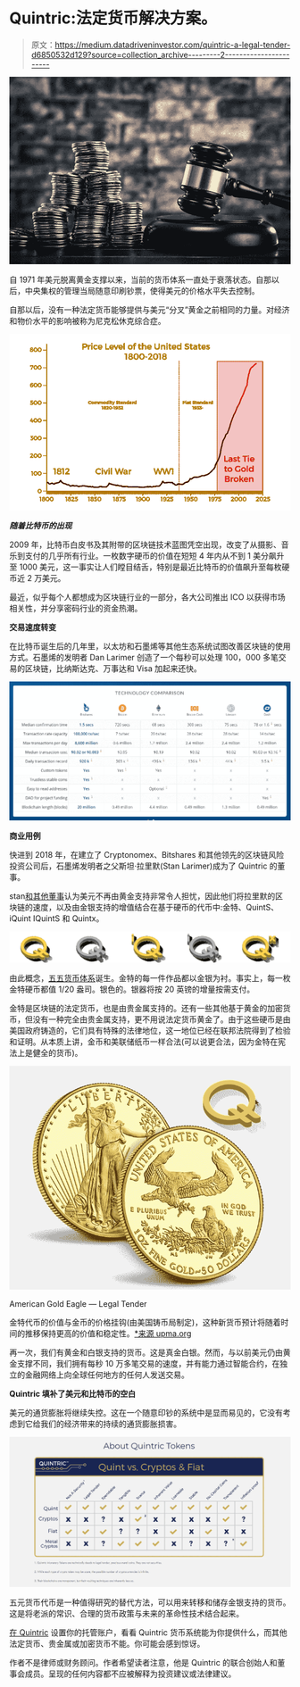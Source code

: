 # Quintric:法定货币解决方案。

> 原文：<https://medium.datadriveninvestor.com/quintric-a-legal-tender-d6850532d129?source=collection_archive---------2----------------------->

![](img/12fa79ab7f636361959b92b0001547bf.png)

自 1971 年美元脱离黄金支撑以来，当前的货币体系一直处于衰落状态。自那以后，中央集权的管理当局随意印刷钞票，使得美元的价格水平失去控制。

自那以后，没有一种法定货币能够提供与美元“分叉”黄金之前相同的力量。对经济和物价水平的影响被称为尼克松休克综合症。

![](img/922f80c867fa9b14dfa130c45bb355ab.png)

***随着比特币的出现***

2009 年，比特币白皮书及其附带的区块链技术蓝图凭空出现，改变了从摄影、音乐到支付的几乎所有行业。一枚数字硬币的价值在短短 4 年内从不到 1 美分飙升至 1000 美元，这一事实让人们瞠目结舌，特别是最近比特币的价值飙升至每枚硬币近 2 万美元。

最近，似乎每个人都想成为区块链行业的一部分，各大公司推出 ICO 以获得市场相关性，并分享密码行业的资金热潮。

**交易速度转变**

在比特币诞生后的几年里，以太坊和石墨烯等其他生态系统试图改善区块链的使用方式。石墨烯的发明者 Dan Larimer 创造了一个每秒可以处理 100，000 多笔交易的区块链，比纳斯达克、万事达和 Visa 加起来还快。

![](img/7c2b771b2aa733a5378b1c1f5dbfbb27.png)

**商业用例**

快进到 2018 年，在建立了 Cryptonomex、Bitshares 和其他领先的区块链风险投资公司后，石墨烯发明者之父斯坦·拉里默(Stan Larimer)成为了 Quintric 的董事。

stan[和其他董事](https://quintric.com/about/)认为美元不再由黄金支持非常令人担忧，因此他们将拉里默的区块链的速度，以及由金银支持的增值结合在基于硬币的代币中:金特、QuintS、iQuint IQuintS 和 Quintx。

![](img/f5abe956bdf3eeb737208f9692bd2ea8.png)

由此概念，[五五货币体系](https://quintric.com/system-overview/)诞生。金特的每一件作品都以金银为衬。事实上，每一枚金特硬币都值 1/20 盎司。银色的。银器将按 20 英镑的增量按需支付。

金特是区块链的法定货币，也是由贵金属支持的。还有一些其他基于黄金的加密货币，但没有一种完全由贵金属支持，更不用说法定货币黄金了。由于这些硬币是由美国政府铸造的，它们具有特殊的法律地位，这一地位已经在联邦法院得到了检验和证明。从本质上讲，金币和美联储纸币一样合法(可以说更合法，因为金特在宪法上是健全的货币)。

![](img/b44687b6c0c58ee9a0eefde134bb1b38.png)

American Gold Eagle — Legal Tender

金特代币的价值与金币的价格挂钩(由美国铸币局制定)，这种新货币预计将随着时间的推移保持更高的价值和稳定性。[*来源 upma.org](https://www.upma.org/newsroom/2018/3/13/why-quint-may-be-one-of-the-last-cryptocurrencies)

再一次，我们有黄金和白银支持的货币。这是真金白银。然而，与以前美元仍由黄金支撑不同，我们拥有每秒 10 万多笔交易的速度，并有能力通过智能合约，在独立的金融网络上向全球任何地方的任何人发送交易。

**Quintric 填补了美元和比特币的空白**

美元的通货膨胀将继续失控。这在一个随意印钞的系统中是显而易见的，它没有考虑到它给我们的经济带来的持续的通货膨胀损害。

![](img/e606a947b5b89a8de58d34050b792030.png)

五元货币代币是一种值得研究的替代方法，可以用来转移和储存金银支持的货币。这是将老派的常识、合理的货币政策与未来的革命性技术结合起来。

[在 Quintric](https://escrow.quintric.com/#/register/create-account) 设置你的托管账户，看看 Quintric 货币系统能为你提供什么，而其他法定货币、贵金属或加密货币不能。你可能会感到惊讶。

作者不是律师或财务顾问。作者希望读者注意，他是 Quintric 的联合创始人和董事会成员。呈现的任何内容都不应被解释为投资建议或法律建议。